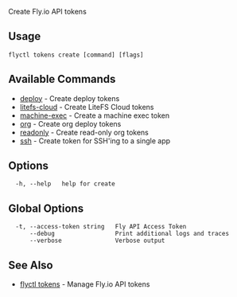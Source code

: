 Create Fly.io API tokens

## Usage
~~~
flyctl tokens create [command] [flags]
~~~

## Available Commands
* [deploy](/docs/flyctl/tokens-create-deploy/)	 - Create deploy tokens
* [litefs-cloud](/docs/flyctl/tokens-create-litefs-cloud/)	 - Create LiteFS Cloud tokens
* [machine-exec](/docs/flyctl/tokens-create-machine-exec/)	 - Create a machine exec token
* [org](/docs/flyctl/tokens-create-org/)	 - Create org deploy tokens
* [readonly](/docs/flyctl/tokens-create-readonly/)	 - Create read-only org tokens
* [ssh](/docs/flyctl/tokens-create-ssh/)	 - Create token for SSH'ing to a single app

## Options

~~~
  -h, --help   help for create
~~~

## Global Options

~~~
  -t, --access-token string   Fly API Access Token
      --debug                 Print additional logs and traces
      --verbose               Verbose output
~~~

## See Also

* [flyctl tokens](/docs/flyctl/tokens/)	 - Manage Fly.io API tokens

